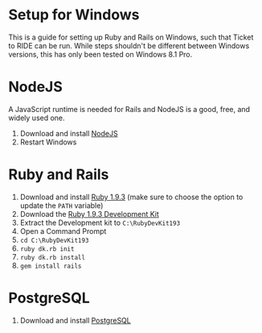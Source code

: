 # Setup for Windows

This is a guide for setting up Ruby and Rails on Windows, such that Ticket to RIDE can be run. While steps shouldn't be different between Windows versions, this has only been tested on Windows 8.1 Pro.

# NodeJS

A JavaScript runtime is needed for Rails and NodeJS is a good, free, and widely used one.

1. Download and install [NodeJS](http://nodejs.org/)
1. Restart Windows

# Ruby and Rails

1. Download and install [Ruby 1.9.3](http://rubyinstaller.org/downloads) (make sure to choose the option to update the `PATH` variable)
1. Download the [Ruby 1.9.3 Development Kit](http://rubyinstaller.org/downloads)
1. Extract the Development kit to `C:\RubyDevKit193`
1. Open a Command Prompt
1. `cd C:\RubyDevKit193`
1. `ruby dk.rb init`
1. `ruby dk.rb install`
1. `gem install rails`

# PostgreSQL

1. Download and install [PostgreSQL](http://www.postgresql.org/download/windows/)
